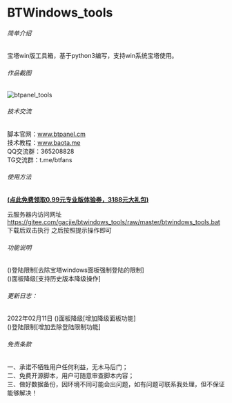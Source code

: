 # BTWindows_tools

###### 简单介绍
宝塔win版工具箱，基于python3编写，支持win系统宝塔使用。

###### 作品截图
 ![btpanel_tools](https://gitee.com/gacjie/btwindows_tools/raw/master/btwindows_tools.jpg)   

###### 技术交流
脚本官网：www.btpanel.cm  
技术教程：www.baota.me  
QQ交流群：365208828       
TG交流群：t.me/btfans   

###### 使用方法   
 **[(点此免费领取0.99元专业版体验券，3188元大礼包)](https://www.bt.cn/?invite_code=MV9yaHFycXY=)**   

云服务器内访问网址
https://gitee.com/gacjie/btwindows_tools/raw/master/btwindows_tools.bat
下载后双击执行
之后按照提示操作即可

###### 功能说明
()登陆限制[去除宝塔windows面板强制登陆的限制]  
()面板降级[支持历史版本降级操作]  

###### 更新日志：
2022年02月11日
()面板降级[增加降级面板功能]   
()登陆限制[增加去除登陆限制功能]  

###### 免责条款
一、承诺不牺牲用户任何利益，无木马后门；  
二、免费开源脚本，用户可随意审查脚本内容；  
三、做好数据备份，因环境不同可能会出问题，如有问题可联系我处理，但不保证能够解决！ 